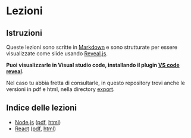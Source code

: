 # Lezioni

## Istruzioni

Queste lezioni sono scritte in [Markdown](https://www.markdownguide.org/) e sono strutturate per essere visualizzate come slide usando [Reveal.js](https://revealjs.com/).

**Puoi visualizzarle in Visual studio code, installando il plugin [VS code reveal](https://marketplace.visualstudio.com/items?itemName=evilz.vscode-reveal).**

Nel caso tu abbia fretta di consultarle, in questo repository trovi anche le versioni in pdf e html, nella directory [export](./export).

## Indice delle lezioni

- [Node.js](./nodejs.md) ([pdf](./nodejs.pdf), [html](./nodejs/index.html))
- [React](./react.md) ([pdf](./react.pdf), [html](./react/index.html))